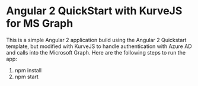 # Angular 2 QuickStart with KurveJS for MS Graph
This is a simple Angular 2 application build using the Angular 2 Quickstart template, but modified with KurveJS to handle authentication with Azure AD and calls into the Microsoft Graph. Here are the following steps to run the app:

1. npm install
2. npm start